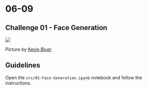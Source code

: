# 06-09

## Challenge 01 - Face Generation

![](https://images.unsplash.com/photo-1499824643098-62967ac87503?ixlib=rb-1.2.1&ixid=eyJhcHBfaWQiOjEyMDd9&auto=format&fit=crop&w=1047&q=80)

Picture by [Kevin Bluer](https://unsplash.com/photos/e6XqFP4kCxM)

## Guidelines

Open the `src/01-Face-Generation.ipynb` notebook and follow the instructions.
